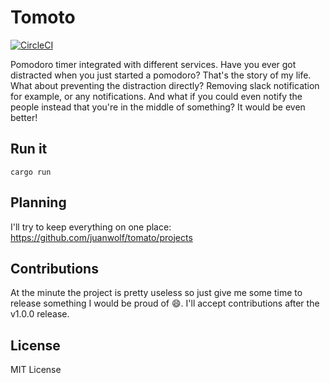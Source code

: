 # Tomoto

[![CircleCI](https://circleci.com/gh/juanwolf/tomato/tree/master.svg?style=svg)](https://circleci.com/gh/juanwolf/tomato/tree/master)

Pomodoro timer integrated with different services. Have you ever got distracted when you just started a pomodoro? That's the story of my life. What about preventing the distraction directly? Removing slack notification for example, or any notifications. And what if you could even notify the people instead that you're in the middle of something? It would be even better!

## Run it

```
cargo run
```

## Planning

I'll try to keep everything on one place: https://github.com/juanwolf/tomato/projects

## Contributions

At the minute the project is pretty useless so just give me some time to release something I would be proud of :smile:. I'll accept contributions after the v1.0.0 release.

## License

MIT License
